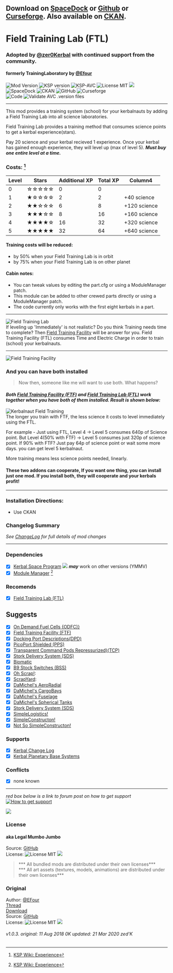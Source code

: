 <!-- Readme.md v1.1.2.0
Field Training Lab (FTL)
created: 23 Sep 19
updated: 2020 03 21 -->

## Download on [SpaceDock][MOD:rel-spacedock] or [Github][MOD:rel-github] or [Curseforge][MOD:rel-curseforge]. Also available on [CKAN][MOD:rel-ckan].  

# Field Training Lab (FTL)
### Adopted by [@zer0Kerbal][LINK:zer0kerbal] with continued support from the community.  
#### formerly TrainingLaboratory by [@Efour][LINK:efour]  
![Mod Version][shield:mod:latest] 
![KSP version][shield:ksp] ![KSP-AVC][shield:kspavc] ![License MIT][shield:license] ![][LOGO:mit]   
![SpaceDock][shield:spacedock] ![CKAN][shield:ckan] ![GitHub][shield:github] ![Curseforge][shield:curseforge]  
![Code][shield:code] ![Validate AVC .version files][shield:avcvalid]  
***

This mod provides a training system (school) for your kerbalnauts by adding a Field Training Lab into all science laboratories. 

Field Training Lab provides a training method that consumes science points to get a kerbal experience(stars).
 
Pay 20 science and your kerbal recieved 1 experience. Once your kerbal has gained enough experience, they will level up (max of level 5). ***Must buy one entire level at a time.***
### Costs: [^2]
| Level | Stars | Additional XP | Total XP | Column4      |
|-------|-------|---------------|----------|--------------|
| 0     | ☆☆☆☆☆ | 0             | 0        |              |
| 1     | ★☆☆☆☆ | 2             | 2        | +40 science  |
| 2     | ★★☆☆☆ | 6             | 8        | +120 science |
| 3     | ★★★☆☆ | 8             | 16       | +160 science |
| 4     | ★★★★☆ | 16            | 32       | +320 science |
| 5     | ★★★★★ | 32            | 64       | +640 science |

  
#### Training costs will be reduced:  
- by 50% when your Field Training Lab is in orbit  
- by 75% when your Field Training Lab is on other planet  

#### Cabin notes:  
- You can tweak values by editing the part.cfg or using a ModuleManager patch.  
- This module can be added to other crewed parts directly or using a ModuleManager patch.  
- The code currently only works with the first eight kerbals in a part.  
***
![Field Training Lab][IMG:hero:0]  
If leveling up 'Immediately' is not realistic? Do you think Training needs time to complete? Then [Field Training Facility][thread:FTF] will be answer for you. Field Training Facility (FTL) consumes Time and Electric Charge in order to train (school) your kerbalnauts. 
***
![Field Training Facility][IMG:hero:1]
### And you can have both installed
> Now then, someone like me will want to use both. What happens?
#### *Both [Field Training Facility (FTF)][thread:FTF] and [Field Training Lab (FTL)][thread:FTL] work together when you have both of them installed. Result is shown below:*
![Kerbalnaut Field Training][IMG:hero:2]  
The longer you train with FTF, the less science it costs to level immediately using the FTL.

For example - 
Just using FTL, Level 4 -> Level 5 consumes 640p of Science point.
But Level 4(50% with FTF) -> Level 5 consumes just 320p of science point.
If 90% with FTF? Just pay 64p of science point or wait some more days. you can get level 5 kerbalnaut.

More training means less science points needed, linearly.

#### These two addons can cooperate, If you want one thing, you can install just one mod. If you install both, they will cooperate and your kerbals profit!  
***
### Installation Directions:
- Use CKAN
### Changelog Summary
*See [ChangeLog][MOD:changelog] for full details of mod changes*
***
### Dependencies
- [x] [Kerbal Space Program][KSP:website] [![][shield:ksp]][KSP:website] ***may*** work on other versions (YMMV)
- [x] [Module Manager][thread:mm] [^2]
### Recomends  
- [x] [Field Training Lab (FTL)][thread:FTL]  
## Suggests
- [x] [On Demand Fuel Cells {ODFC)}][thread:ODFC]  
- [x] [Field Training Facility (FTF)][thread:FTF]  
- [x] [Docking Port Descriptions(DPD)][thread:DPD]  
- [x] [PicoPort Shielded (PPS)][thread:PPS]  
- [x] [Transparent Command Pods Repressurized)(TCP)][thread:TCP]  
- [x] [Stork Delivery System (SDS)][thread:SDS]
- [x] [Biomatic][thread:BIO]
- [x] [B9 Stock Switches (BSS)]()
- [x] [Oh Scrap!][thread:OHS]:  
- [x] [ScrapYard][thread:SYD]:  
- [x] [DaMichel's AeroRadial][thread:DAR]  
- [x] [DaMichel's CargoBays][thread:DCB]  
- [x] [DaMichel's Fuselage][thread:DMF]  
- [x] [DaMichel's Spherical Tanks][thread:DST]  
- [x] [Stork Delivery System (SDS)][thread:SDS]  
- [x] [SimpleLogistics!][thread:SL!]  
- [x] [SimpleConstructon!][thread:SC!]  
- [x] [Not So SimpleConstructon!][thread:NSSC]  
### Supports
- [x] [Kerbal Change Log][thread:kcl]  
- [x] [Kerbal Planetary Base Systems][thread:kpbs]  
### Conflicts
- [x] none known
***  
*red box below is a link to forum post on how to get support*  
[![How to get support][image:get-support]][thread:getsupport]

[![][UTUBE:img]][UTUBE:link]

### License
#### aka Legal Mumbo Jumbo
Source: [GitHub][MOD:github:repo]  
License: ![License MIT][shield:license] ![][LOGO:mit]    
> *** All bundled mods are distributed under their own licenses***  
> *** All art assets (textures, models, animations) are distributed under their own licenses***   
### Original
Author: [@EFour][LINK:efour]  
[Thread][MOD:original:thread]  
[Download][MOD:original:download]  
Source: [GitHub][MOD:original:source]  
License: ![License MIT][shield:license] ![][LOGO:mit]  

###### v1.0.3. original: 11 Aug 2018 0K updated: 21 Mar 2020 zed'K

<!-- graphical links to downloads -->
[MOD:license]:      https://github.com/zer0Kerbal/FieldTrainingLab/blob/master/LICENSE
[MOD:contributing]: https://github.com/zer0Kerbal/FieldTrainingLab/blob/master/.github/CONTRIBUTING.md
[MOD:issues]:       https://github.com/zer0Kerbal/FieldTrainingLab/issues
[MOD:wiki]:         https://github.com/zer0Kerbal/FieldTrainingLab/
[MOD:known]:        https://github.com/zer0Kerbal/FieldTrainingLab/wiki/Known-Issues
[MOD:forum]:        https://forum.kerbalspaceprogram.com/index.php?/topic/191045-*
[MOD:github:repo]:  https://github.com/zer0Kerbal/FieldTrainingLab/
[MOD:changelog]:    https://raw.githubusercontent.com/zer0Kerbal/FieldTrainingLab/master/Changelog.cfg
[KSP:website]:      http://kerbalspaceprogram.com/

<!--- original mod stuff -->
[MOD:original:source]:  https://spacedock.info/mod/971/Training%20Laboratory/download/1.0.3.3  
[MOD:original:thread]:  https://forum.kerbalspaceprogram.com/index.php?/topic/149796-*  
[MOD:original:download]: https://spacedock.info/mod/971/Training%20Laboratory/download/1.0.3.3  

<!--- license logo urls -->
[LOGO:mit]:     https://i.postimg.cc/bvjfsMP5/MIT-17x17.png
[LOGO:gplv3]:   https://i.postimg.cc/90kCDs7K/gplv3-48x17.png
[LOGO:ccbysa4]: https://licensebuttons.net/l/by-sa/4.0/80x15.png

[MOD:rel-github]: https://github.com/zer0Kerbal/FieldTrainingLab/releases/latest "GitHub"
[MOD:rel-spacedock]: http://spacedock.info/mod/971
[MOD:rel-curseforge]: https://www.curseforge.com/kerbal/ksp-mods/fieldtraininglab
[MOD:rel-ckan]: http://forum.kerbalspaceprogram.com/index.php?/topic/90246-*

[image:rel-github]:       https://i.imgur.com/RE4Ppr9.png
[image:rel-spacedock]: https://i.imgur.com/m0a7tn2.png
[image:rel-curseforge]: https://i.postimg.cc/RZNyB5vP/Download-On-Curse.png
[image:get-support]:    https://i.postimg.cc/vHP6zmrw/image.png

[image:rel-ckan]:    https://i.postimg.cc/x8XSVg4R/sj507JC.png
[image:changelog]: https://i.postimg.cc/qM9p4V0C/changelog.png
[image:source]:      https://i.postimg.cc/tJ8GqW0H/source.png

[image:rel-github-sm]:      https://i.postimg.cc/1XXy5yfD/github.png
[image:rel-spacedock-sm]: https://i.postimg.cc/DZ22Hrhj/spacedock.png
[image:rel-curseforge-sm]: https://i.postimg.cc/ZRVTSWKT/UVVt0OP.png
  
[shield:mod:latest]: https://img.shields.io/github/v/release/zer0Kerbal/FieldTrainingLab?include_prereleases?style=plastic
[shield:mod]: https://img.shields.io/endpoint?url=https://raw.githubusercontent.com/zer0Kerbal/FieldTrainingLab/master/json/mod.json
[shield:ksp]: https://img.shields.io/endpoint?url=https://raw.githubusercontent.com/zer0Kerbal/FieldTrainingLab/master/json/ksp.json
[shield:license]: https://img.shields.io/endpoint?url=https://raw.githubusercontent.com/zer0Kerbal/FieldTrainingLab/master/json/license.json
[shield:code]: https://img.shields.io/endpoint?url=https://raw.githubusercontent.com/zer0Kerbal/FieldTrainingLab/master/json/code.json  
[shield:kspavc]:     https://img.shields.io/badge/KSP-AVC--supported-brightgreen.svg?style=plastic
[shield:spacedock]:  https://img.shields.io/badge/SpaceDock-listed-blue.svg?style=plastic
[shield:ckan]:       https://img.shields.io/badge/CKAN-Indexed-blue.svg?style=plastic
[shield:github]:     https://img.shields.io/badge/Github-Indexed-blue.svg?style=plastic&logo=github
[shield:curseforge]: https://img.shields.io/badge/CurseForge-listed-blue.svg?style=plastic  
[shield:avcvalid]:    https://github.com/zer0Kerbal/FieldTrainingLab/workflows/Validate%20AVC%20.version%20files/badge.svg

<!-- zer0Kerbal mods -->
[thread:ODFC]: https://forum.kerbalspaceprogram.com/index.php?/topic/187625-* "On Demand Fuel Cells"
[thread:FTF]:  https://forum.kerbalspaceprogram.com/index.php?/topic/188841-* "Field Training Facility"
[thread:FTL]:  https://forum.kerbalspaceprogram.com/index.php?/topic/188841-* "Field Training Lab"
[thread:MHH]:  https://forum.kerbalspaceprogram.com/index.php?/topic/188246-* "More Hitchhikers"
[thread:TCP]:  https://forum.kerbalspaceprogram.com/index.php?/topic/187495-* "Transparent Command Pods"
[thread:NUK]:  https://forum.kerbalspaceprogram.com/index.php?/topic/21466-*
[thread:OHS]:  https://forum.kerbalspaceprogram.com/index.php?/topic/192360-* "Oh Scrap!"
[thread:SYD]:  https://forum.kerbalspaceprogram.com/index.php?/topic/192360-* "ScrapYard"
[thread:DRL]: https:// "DRElite (DRL)"

[thread:DPD]:  https://github.com/zer0Kerbal/KGEx/tree/master/GameData/KGEx/DockingPortDescriptions  
[thread:PPS]:  https://forum.kerbalspaceprogram.com/index.php?/topic/192187-*  
[thread:VG0]:  http:// "Vanguard"  
[thread:PRB]:  http:// "ProbiTronics"  
[thread:CTN]:  http:// "CTN"  
[thread:DST]:  https://forum.kerbalspaceprogram.com/index.php?/topic/191719-* "DaMichel's Spherical Tanks"  
[thread:DMF]:  https://forum.kerbalspaceprogram.com/index.php?/topic/191719-* "DaMichel's Fuselage"  
[thread:DAR]:  https://forum.kerbalspaceprogram.com/index.php?/topic/191719-* "DaMichel's AeroRadial"  
[thread:DCB]:  https://forum.kerbalspaceprogram.com/index.php?/topic/191719-* "DaMichel's CargoBays"  
[thread:SDS]:  https://forum.kerbalspaceprogram.com/index.php?/topic/191719-* "Stork Delivery System (SDS)"  
[thread:SC!]:  https://forum.kerbalspaceprogram.com/index.php?/topic/191424-* "SimpleConstructon!"  
[thread:SL!]:  https://forum.kerbalspaceprogram.com/index.php?/topic/191045-* "SimpleLogistics!"  
[thread:NSSC]: https://forum.kerbalspaceprogram.com/index.php?/topic/191504-* "Not So SimpleConstructon!" 
[thread:BIO]:  https://forum.kerbalspaceprogram.com/index.php?/topic/191426-* "Biomatic"  
[thread:BSS]:  http:// "B9 Stock Switches"  
[thread:HB!]:  http:// "HotBeverages"  

[thread:mm]:  http://forum.kerbalspaceprogram.com/index.php?/topic/50533-* "ModuleManager"  
[thread:mc]:  https://forum.kerbalspaceprogram.com/index.php?/topic/178484-* " "
[thread:kcl]:  https://forum.kerbalspaceprogram.com/index.php?/topic/179207-* "Kerbal Change Log"  

[thread:tweakscale]:            https://forum.kerbalspaceprogram.com/index.php?/topic/179030-*
[thread:crp]: http://forum.kerbalspaceprogram.com/index.php?/topic/83007-*
[thread:kpbs]: http://forum.kerbalspaceprogram.com/index.php?/topic/133606-1 "Kerbal Planetary Base Systems"  
[thread:getsupport]: https://forum.kerbalspaceprogram.com/index.php?/topic/83212-*
[thread:wiki:xp]: https://wiki.kerbalspaceprogram.com/wiki/Experience "KSP WIKI: Experience"
[LINK:zer0Kerbal]: https://forum.kerbalspaceprogram.com/index.php?/profile/190933-zer0kerbal/  
[LINK:efour]:      https://forum.kerbalspaceprogram.com/index.php?/profile/152350-efour/ "Efour"  
[LINK:orig]:       https://forum.kerbalspaceprogram.com/index.php?/profile/152350-efour/ "Efour"  


[IMG:hero:0]: https://i.imgur.com/VGwKrJn.png "Field Training Lab"  
[IMG:hero:1]: https://i.imgur.com/IA449bT.png "Field Training Facility" 
[IMG:hero:2]: https://i.imgur.com/FoeIXB6.png "with both Field Training Facility and Lab installed"  

[UTUBE:img]:  https://img.youtube.com/vi/-_IweZIT7OI/0.jpg  
[UTUBE:link]: https://youtu.be/-_IweZIT7OI "Kottabo Talks Field Training Facility"  


[^1]: *Be Kind: Lithobrake, not jakebrake! Keep your Module Manager up to date*  
[^2]: [KSP Wiki: Experience][thread:wiki:xp]  